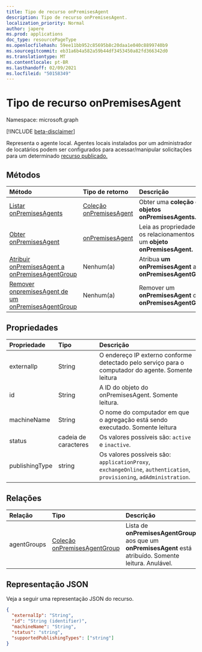 ```yaml
---
title: Tipo de recurso onPremisesAgent
description: Tipo de recurso onPremisesAgent.
localization_priority: Normal
author: japere
ms.prod: applications
doc_type: resourcePageType
ms.openlocfilehash: 59ee11bb952c85695b8c20daa1e040c8899740b9
ms.sourcegitcommit: eb31a6b4a582a59b44df3453450a82fd366342d0
ms.translationtype: MT
ms.contentlocale: pt-BR
ms.lasthandoff: 02/09/2021
ms.locfileid: "50158349"
---
```

# <a name="onpremisesagent-resource-type"></a>Tipo de recurso onPremisesAgent

Namespace: microsoft.graph

[!INCLUDE [beta-disclaimer](../../includes/beta-disclaimer.md)]

Representa o agente local. Agentes locais instalados por um administrador de locatários podem ser configurados para acessar/manipular solicitações para um determinado [recurso publicado.](publishedresource.md)

## <a name="methods"></a>Métodos

| Método       | Tipo de retorno | Descrição |
|:-------------|:------------|:------------|
| [Listar onPremisesAgents](../api/onpremisesagent-list.md) | [Coleção onPremisesAgent](onpremisesagent.md) | Obter uma **coleção de objetos onPremisesAgents.** |
| [Obter onPremisesAgent](../api/onpremisesagent-get.md) | [onPremisesAgent](onpremisesagent.md) | Leia as propriedades e os relacionamentos de um **objeto onPremisesAgent.** |
| [Atribuir onPremisesAgent a onPremisesAgentGroup](../api/onpremisesagent-post-agentgroups.md) | Nenhum(a) | Atribua **um onPremisesAgent** a **um onPremisesAgentGroup**.|
| [Remover onpremisesAgent de um onPremisesAgentGroup](../api/onpremisesagent-delete-agentgroups.md) | Nenhum(a) | Remover um **onPremisesAgent** de **um onPremisesAgentGroup**. |

## <a name="properties"></a>Propriedades

| Propriedade     | Tipo        | Descrição |
|:-------------|:------------|:------------|
|externalIp|String|O endereço IP externo conforme detectado pelo serviço para o computador do agente. Somente leitura|
|id|String| A ID do objeto do onPremisesAgent. Somente leitura.|
|machineName|String|O nome do computador em que o agregação está sendo executado. Somente leitura|
|status|cadeia de caracteres| Os valores possíveis são: `active` e `inactive`.|
|publishingType|string| Os valores possíveis são: `applicationProxy`, `exchangeOnline`, `authentication`, `provisioning`, `adAdministration`.|

## <a name="relationships"></a>Relações

| Relação | Tipo        | Descrição |
|:-------------|:------------|:------------|
|agentGroups|[Coleção onPremisesAgentGroup](onpremisesagentgroup.md)| Lista de **onPremisesAgentGroups** aos que um **onPremisesAgent** está atribuído. Somente leitura. Anulável.|

## <a name="json-representation"></a>Representação JSON

Veja a seguir uma representação JSON do recurso.

<!-- {
  "blockType": "resource",
  "optionalProperties": [

  ],
  "@odata.type": "microsoft.graph.onPremisesAgent",
  "keyProperty": "id"
}-->

```json
{
  "externalIp": "String",
  "id": "String (identifier)",
  "machineName": "String",
  "status": "string",
  "supportedPublishingTypes": ["string"]
}
```

<!-- uuid: 16cd6b66-4b1a-43a1-adaf-3a886856ed98
2019-02-04 14:57:30 UTC -->
<!-- {
  "type": "#page.annotation",
  "description": "onPremisesAgent resource",
  "keywords": "",
  "section": "documentation",
  "tocPath": ""
}-->



